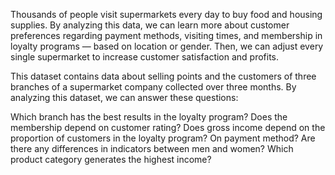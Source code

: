 Thousands of people visit supermarkets every day to buy food and housing supplies. By analyzing this data,
we can learn more about customer preferences regarding payment methods, visiting times, and membership in 
loyalty programs — based on location or gender. Then, we can adjust every single supermarket to increase customer 
satisfaction and profits.

This dataset contains data about selling points and the customers of three branches of a supermarket company collected over three months.
By analyzing this dataset, we can answer these questions:

Which branch has the best results in the loyalty program?
Does the membership depend on customer rating?
Does gross income depend on the proportion of customers in the loyalty program? On payment method?
Are there any differences in indicators between men and women?
Which product category generates the highest income?